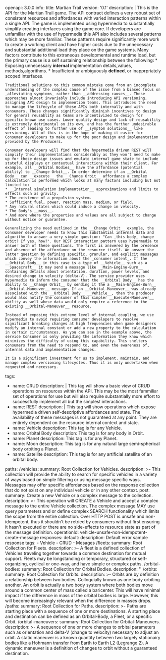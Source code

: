 openapi: 3.0.0
info:
  title: Martian Trail
  version: '0.1'
  description: |
    This is the API for the Martian Trail game. The API contract defines a very robust set of consistent resources and affordances with varied interaction patterns within a single API. The game is implemented using hypermedia to substantially simplify creating interfaces using the game core. If developers are unfamiliar with the use of hypermedia this API also includes several patterns which may be more familiar. These patterns require significantly more work to create a working client and have higher costs due to the unnecessary and substantial additional load they place on the game systems. Many factors contribute to this extraneous developmental and runtime load, but the primary cause is a self sustaining relationship between the following:
    * Exposing unnecessary __internal__ implementation details,values, methods,algorithms.
    * Insufficient or ambiguously __defined__, or inapprpriately scoped interfaces.
    
    Traditional solutions to this common mistake come from an incomplete understanding of the complex cause of the issue from a biased focus on _alleviating symptoms_ rather than __addressing causes__. These approaches almost invariably include introducing API versioning, assigning API design to implemention teams. This introduces the need to manage the lifecycle of these APIs both internally and with consumers. These changes significantly diminish incentives to design for general reusablity as teams are incentivized to design for specific known use cases. Lower quality design and lack of reusability is extremely detrimental on its own, and has the further undesirable effect of leading to further use of __symptom solutions__ like versioning. All of this is in the hope of making it easier for Consumer developers to make up for the poor design and implementation provided by the Producers.
    
    Consumer developers will find that the hypermedia driven REST will simplify their implementations considerably as they won't need to make up for these design issues and emulate internal game state to include stateful displays or contextual interactions within their client. For example, all __Orbital Bodies__ have the affordance (potential ability) to __Change Orbit__. In order determine if an __Orbital Body__ can __execute__ the __Change Orbit__ affordance a complex calculation is performed which looks at many factors including but not limited to: 
    * __Internal simulation implementation__ approximations and limits to effects such as gravity.
    * The existence of a propulsion system.
    * Sufficient fuel, power, reaction mass, medium, or field.
    * Any natural states which could induce a change in velocity.
    * The Body's __mass__.
    * And more where the properties and values are all subject to change without notice or guarantee.
    
    Generalizing the need outlined in the __Change Orbit__ example, the Consumer developer needs to know this substantial internal data and algorithm to answer a very simple question: "Can _this body_ change orbit? If yes, how?". Our REST interaction pattern uses hypermedia to answer both of these questions. The first is answered by the presence and absence of the affordance on the resource itself. We answer the latter question by defining specific, granular, and explicit messages which convey the information about the _consumer intent_. If the __Orbital Body__ in this case is a type of __Vehicle__ such as a __Spacecraft__ it may send a message like __Main-Engine-Burn__ containing details about orientation, duration, power levels, and desired change in velocity (delta-V). The service provider uses hypermedia to inform the consumer that the __Orbital Body__ has the ability to __Change Orbit__ by sending it the a __Main-Engine-Burn__ __Orbital-Maneuver__ message. If an __Orbital-Maneuver__ was already associated with the __Orbital Body__ __Vehicle__, then the producer would also notify the consumer of this simpler __Execute-Maneuver__ ability as well whose data would only require a reference to the existing __Orbital-Maneuver__ resource.
    
    Instead of exposing this extreme level of internal coupling, we use hypermedia to avoid requiring consumer developers to resolve significant breaking changes at high frequencies when game designers modify an internal constant or add a new property to the calculation in certain circumstances. As you can see in the example above, the service Consumer is only providing the information they know which minimizes the difficulty of using this capability. This shelters consumers from the need to respond to, and even the awareness of, internal data and implementation changes.
    
    It is a significant investment for us to implement, maintain, and manage complex versioning lifecycles. Thus it is only undertaken when requested and necessary.
tags:
  - name: CRUD
    description:
      |
      This tag will show a basic view of CRUD operations on resources within the API. This may be the most fammiliar set of operations for use but will also require substantially more effort to successfully implement all but the simplest interactions.
  - name: REST
    description:
      |
      This tag will show operations which expose hypermedia driven self-descriptive affordances and state. The availability of these messages is not guaranteed at any point. They are entirely dependent on the resource internal context and state.
  - name: Vehicle
    description: This tag is for any Vehicle.
  - name: Orbital Body
    description: This tag is for any body in Orbit.
  - name: Planet
    description: This tag is for any Planet.
  - name: Moon
    description: This tag is for any natural large semi-spherical body orbiting a Planet.
  - name: Satellite
    description: This tag is for any artificial satellite of an orbital body.
  
paths:
  /vehicles:
    summary: Root Collection for Vehicles.
    description: >-
      This collection will provide the ability to search for specific vehicles
      in a variety of ways based on simple filtering or using message specific
      ways. Messages may offer specific affordances based on the response
      collection that do not exist on any individual vehicle or in any other
      context.
    post:
      summary: Create a new Vehicle or a complex message to the collection.
      description: >-
        This operation will CREATE a Vehicle and accept a complex message to the
        entire Vehicle collection. The complex message MAY use query parameters
        and or define complex SEARCH functionality which limits the scope from
        the entire collection. Over HTTP POST is unsafe and non-idempotent, thus
        it shouldn't be retried by consumers without first ensuring it hasn't
        executed or there are no side-effects to resource state as part of the
        message definition.
      operationId: vehicle-unsafe-non-idempotent-create-message
      responses:
        default:
          description: Default error sample response
      tags:
        - Vehicle
        - CRUD
        - Mesages
  /fleets:
    summary: Root Collection for Fleets.
    description: >-
      A fleet is a defined collection of Vehicles traveling together towards a
      common destination for mutual support. Fleets may be longstanding or
      temporary, structured or self-organizing, cyclical or one-way, and have
      simple or complex paths.
  /orbital-bodies:
    summary: Root Collection for Orbital Bodies.
    description: ''
  /orbits:
    summary: Root Collection for Orbits.
    description: >-
      Orbits are by definition a relationship between two bodies. Colloquially
      known as one body orbiting another. An orbit is actually a two body system
      where both bodies move around a common center of mass called a baricenter.
      This will have minimal impact if the difference in mass of the orbital
      bodies is large. However, this will become increasingly relevant when the
      difference in masses drops.
  /paths:
    summary: Root Collection for Paths.
    description: >-
      Paths are starting place with a sequence of one or more destinations. A
      starting place and destination can be defined as an Orbital-Body, a Fleet,
      or a specific Orbit.
  /orbital-maneuvers:
    summary: Root Collection for Orbital-Maneuvers.
    description: >-
      A sequence of one or more changes to orbital parameters such as
      orientation and delta-V (change to velocity) necessary to adjust an orbit.
      A static maneuver is a known quantity between two largely stationairy
      bodies like a Hohmann transfer from Earth to Earth L2 (Legrange 2). A
      dynamic maneuver is a definition of changes to orbit without a guaranteed
      destination.

